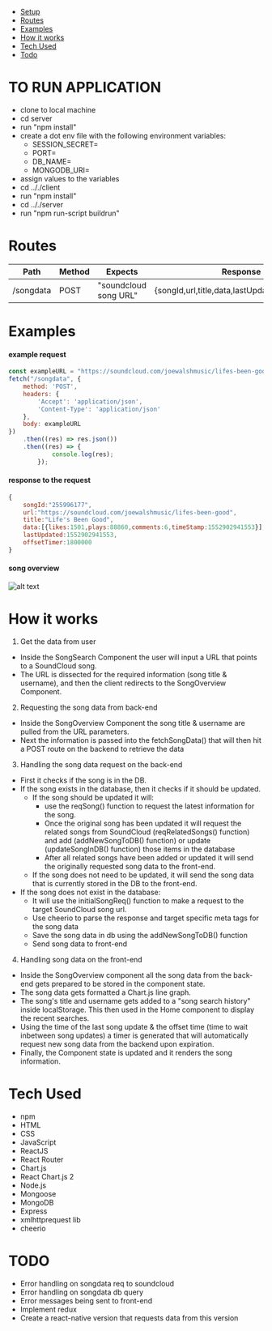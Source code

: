- [Setup](https://github.com/taihelsel/soundclout#user-content-to-run-application)
- [Routes](https://github.com/taihelsel/soundclout#user-content-routes)
- [Examples](https://github.com/taihelsel/soundclout#user-content-examples)
- [How it works](https://github.com/taihelsel/soundclout#user-content-how-it-works)
- [Tech Used](https://github.com/taihelsel/soundclout#user-content-tech-used)
- [Todo](https://github.com/taihelsel/soundclout#user-content-todo)
# TO RUN APPLICATION 
- clone to local machine
- cd server
- run "npm install"
- create a dot env file with the following environment variables:
  - SESSION_SECRET=
  - PORT=
  - DB_NAME=
  - MONGODB_URI=
- assign values to the variables
- cd .././client
- run "npm install"
- cd .././server
- run "npm run-script buildrun"

# Routes
| Path|Method|Expects|Response|
| --- | --- | --- | --- |
| /songdata | POST | "soundcloud song URL" | {songId,url,title,data,lastUpdated,offsetTimer} |

# Examples
#### example request
```javascript
const exampleURL = "https://soundcloud.com/joewalshmusic/lifes-been-good";
fetch("/songdata", {
    method: 'POST',
    headers: {
        'Accept': 'application/json',
        'Content-Type': 'application/json'
    },
    body: exampleURL
})
    .then((res) => res.json())
    .then((res) => {
            console.log(res);
        });
```
#### response to the request
```javascript
{ 
    songId:"255996177",
    url:"https://soundcloud.com/joewalshmusic/lifes-been-good",
    title:"Life's Been Good",
    data:[{likes:1501,plays:88860,comments:6,timeStamp:1552902941553}], //<-will contain all the data collected on a song
    lastUpdated:1552902941553,
    offsetTimer:1800000
}
```
#### song overview
![alt text](https://i.imgur.com/hh6ISe9.png)

# How it works
1. Get the data from user
* Inside the SongSearch Component the user will input a URL that points to a SoundCloud song.
* The URL is dissected for the required information (song title & username), and then the client redirects to the SongOverview Component.
2. Requesting the song data from back-end 
* Inside the SongOverview Component the song title & username are pulled from the URL parameters.
* Next the information is passed into the fetchSongData() that will then hit a POST route on the backend to retrieve the data
3. Handling the song data request on the back-end
* First it checks if the song is in the DB.
* If the song exists in the database, then it checks if it should be updated.
  * If the song should be updated it will:
    * use the reqSong() function to request the latest information for the song.
    * Once the original song has been updated it will request the related songs from SoundCloud (reqRelatedSongs() function) and add (addNewSongToDB() function) or update (updateSongInDB() function) those items in the database 
    * After all related songs have been added or updated it will send the originally requested song data to the front-end.
  * If the song does not need to be updated, it will send the song data that is currently stored in the DB to the front-end.
* If the song does not exist in the database:
  * It will use the initialSongReq() function to make a request to the target SoundCloud song url.
  * Use cheerio to parse the response and target specific meta tags for the song data
  * Save the song data in db using the addNewSongToDB() function
  * Send song data to front-end
4. Handling song data on the front-end
* Inside the SongOverview component all the song data from the back-end gets prepared to be stored in the component state.
* The song data gets formatted a Chart.js line graph.
* The song's title and username gets added to a "song search history" inside localStorage. This then used in the Home component to display the recent searches.
* Using the time of the last song update & the offset time (time to wait inbetween song updates) a timer is generated that will automatically request new song data from the backend upon expiration.
* Finally, the Component state is updated and it renders the song information.

# Tech Used
- npm
- HTML
- CSS
- JavaScript
- ReactJS
- React Router
- Chart.js
- React Chart.js 2
- Node.js
- Mongoose
- MongoDB
- Express
- xmlhttprequest lib
- cheerio

# TODO 
- Error handling on songdata req to soundcloud
- Error handling on songdata db query
- Error messages being sent to front-end
- Implement redux
- Create a react-native version that requests data from this version 

